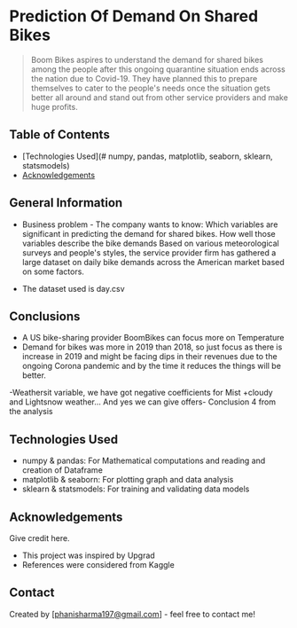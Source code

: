 # Prediction Of Demand On Shared Bikes

> Boom Bikes aspires to understand the demand for shared bikes among the people after this ongoing quarantine situation ends across the nation due to Covid-19. They have planned this to prepare themselves to cater to the people's needs once the situation gets better all around and stand out from other service providers and make huge profits.



## Table of Contents

* [Technologies Used](# numpy, pandas, matplotlib, seaborn, sklearn, statsmodels)
* [Acknowledgements](#Kaggle)



## General Information
- Business problem - The company wants to know:
Which variables are significant in predicting the demand for shared bikes. How well those variables describe the bike demands Based on various meteorological surveys and people's styles, the service provider firm has gathered a large dataset on daily bike demands across the American market based on some factors.

- The dataset used is day.csv


## Conclusions
- A US bike-sharing provider BoomBikes can focus more on Temperature
- Demand for bikes was more in 2019 than 2018, so just focus as there is increase in 2019 and might be facing dips in their revenues due to the ongoing Corona pandemic and      by the time it reduces the things will be better.

-Weathersit variable, we have got negative coefficients for Mist +cloudy and Lightsnow weather... And yes we can give offers- Conclusion 4 from the analysis


## Technologies Used
- numpy & pandas: For Mathematical computations and reading and creation of Dataframe
- matplotlib & seaborn: For plotting graph and data analysis
- sklearn & statsmodels: For training and validating data models

## Acknowledgements
Give credit here.
- This project was inspired by Upgrad
- References were considered from Kaggle


## Contact
Created by [phanisharma197@gmail.com] - feel free to contact me!


